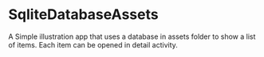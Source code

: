 # SqliteDatabaseAssets
A Simple illustration app that uses a database in assets folder to show a list of items. Each item can be opened in detail activity.

